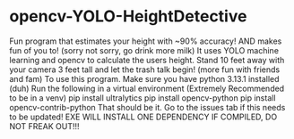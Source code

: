 # opencv-YOLO-HeightDetective
Fun program that estimates your height with ~90% accuracy! AND makes fun of you to! (sorry not sorry, go drink more milk)
It uses YOLO machine learning and opencv to calculate the users height. Stand 10 feet away with your camera 3 feet tall and let the trash talk begin! (more fun with friends and fam)
To use this program. Make sure you have python 3.13.1 installed (duh)
Run the following in a virtual environment (Extremely Recommended to be in a venv)
pip install ultralytics
pip install opencv-python
pip install opencv-contrib-python
That should be it. Go to the issues tab if this needs to be updated!
EXE WILL INSTALL ONE DEPENDENCY IF COMPILED, DO NOT FREAK OUT!!!
